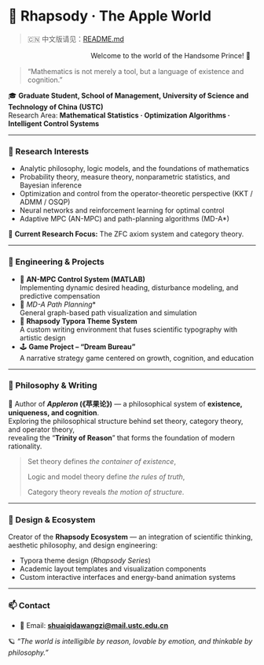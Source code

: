 # 🍎 Rhapsody · The Apple World
> 🇨🇳 中文版请见：[README.md](./README.md)


　　　　　　　　　　　　Welcome to the world of the Handsome Prince! 👑  

> “Mathematics is not merely a tool, but a language of existence and cognition.”

🎓 **Graduate Student, School of Management, University of Science and Technology of China (USTC)**  
Research Area: **Mathematical Statistics · Optimization Algorithms · Intelligent Control Systems**

---

### 🔭 Research Interests

- Analytic philosophy, logic models, and the foundations of mathematics  
- Probability theory, measure theory, nonparametric statistics, and Bayesian inference  
- Optimization and control from the operator-theoretic perspective (KKT / ADMM / OSQP)  
- Neural networks and reinforcement learning for optimal control  
- Adaptive MPC (AN-MPC) and path-planning algorithms (MD-A*)  

🧠 **Current Research Focus:** The ZFC axiom system and category theory.

---

### 🧩 Engineering & Projects

- 🚤 **AN-MPC Control System (MATLAB)**  
  Implementing dynamic desired heading, disturbance modeling, and predictive compensation  
- 🧭 **MD-A* Path Planning**  
  General graph-based path visualization and simulation  
- 🎨 **Rhapsody Typora Theme System**  
  A custom writing environment that fuses scientific typography with artistic design  
- 🕹️ **Game Project – “Dream Bureau”**  
  A narrative strategy game centered on growth, cognition, and education  

---

### 📖 Philosophy & Writing

📘 Author of **_Appleron_ (《苹果论》)** — a philosophical system of **existence, uniqueness, and cognition**.  
Exploring the philosophical structure behind set theory, category theory, and operator theory,  
revealing the “**Trinity of Reason**” that forms the foundation of modern rationality.

> Set theory defines *the container of existence*,  
>
> Logic and model theory define *the rules of truth*,  
>
> Category theory reveals *the motion of structure*.

---

### 🌈 Design & Ecosystem

Creator of the **Rhapsody Ecosystem** — an integration of scientific thinking, aesthetic philosophy, and design engineering:

- Typora theme design (*Rhapsody Series*)  
- Academic layout templates and visualization components  
- Custom interactive interfaces and energy-band animation systems  

---

### 📫 Contact

- 📧 Email: **shuaiqidawangzi@mail.ustc.edu.cn**


🪐 *“The world is intelligible by reason, lovable by emotion, and thinkable by philosophy.”*
